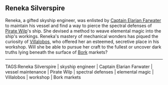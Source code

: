 ## Reneka Silverspire

Reneka, a gifted skyship engineer, was enlisted by [Captain Elarian Farwater](Captain%20Elarian%20Farwater.md) to maintain his vessel and find a way to pierce the spectral defenses of [Pirate Wilp](Pirate%20Wilp.md)'s ship. She devised a method to weave elemental magic into the ship's workings. Reneka's mastery of mechanical wonders has piqued the curiosity of [Villalobos](Villalobos.md), who offered her an esteemed, secretive place in his workshop. Will she be able to pursue her craft to the fullest or uncover dark truths lying beneath the surface of [Bork](../Places/Bork.md) markets?


---

TAGS:Reneka Silverspire | skyship engineer | Captain Elarian Farwater | vessel maintenance | Pirate Wilp | spectral defenses | elemental magic | Villalobos | workshop | Bork markets
